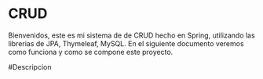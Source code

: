 # CRUD
Bienvenidos, este es mi sistema de de CRUD hecho en Spring, utilizando las librerias de JPA, Thymeleaf, MySQL. En el siguiente documento veremos como funciona y como se compone este proyecto.

#Descripcion

